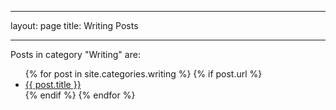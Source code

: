 ---
layout: page
title: Writing Posts

----

<p>Posts in category "Writing" are:</p>

<ul>
  {% for post in site.categories.writing %}
    {% if post.url %}
        <li><a href="{{ post.url }}">{{ post.title }}</a></li>
    {% endif %}
  {% endfor %}
</ul>
